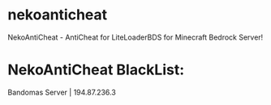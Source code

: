# nekoanticheat
NekoAntiCheat - AntiCheat for LiteLoaderBDS for Minecraft Bedrock Server!

# NekoAntiCheat BlackList:
Bandomas Server | 194.87.236.3
